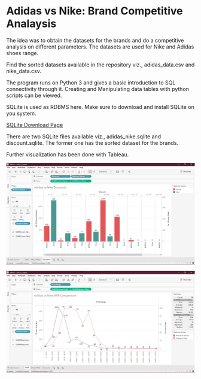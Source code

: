 # Adidas vs Nike: Brand Competitive Analaysis

The idea was to obtain the datasets for the brands and do a competitive analysis on different parameters. The datasets are used for Nike and Adidas shoes range. 

Find the sorted datasets available in the repository viz., adidas_data.csv and nike_data.csv.

The program runs on Python 3 and gives a basic introduction to SQL connectivity through it. Creating and Manipulating data tables with python scripts can be viewed.

SQLite is used as RDBMS here. Make sure to download and install SQLite on you system.

[SQLite Download Page](https://www.sqlite.org/download.html "SQLite Download Page")

There are two SQLite files available viz., adidas_nike.sqlite and discount.sqlite. The former one has the sorted dataset for the brands. 

Further visualization has been done with Tableau.

![alt text](https://github.com/mscmishra/adidas-nike-analysis/blob/main/SS_Disc_TAB.png?raw=true)

![alt text](https://github.com/mscmishra/adidas-nike-analysis/blob/main/SS_MRP_TAB.png?raw=true)


